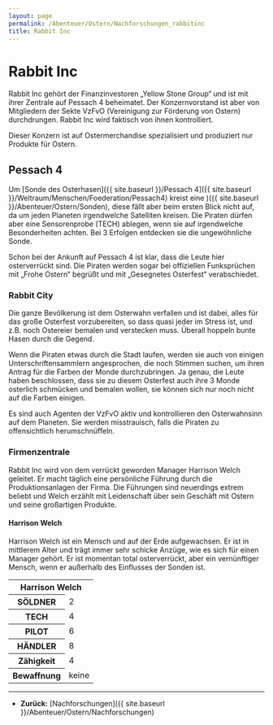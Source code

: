 ```yaml
---
layout: page
permalink: /Abenteuer/Ostern/Nachforschungen_rabbitinc
title: Rabbit Inc
---
```


# Rabbit Inc

Rabbit Inc gehört der Finanzinvestoren &bdquo;Yellow Stone Group&ldquo; und ist mit ihrer Zentrale auf Pessach 4 beheimatet. Der Konzernvorstand ist aber von Mitgliedern der Sekte VzFvO (Vereinigung zur Förderung von Ostern) durchdrungen. Rabbit Inc wird faktisch von ihnen kontrolliert.

Dieser Konzern ist auf Ostermerchandise spezialisiert und produziert nur Produkte für Ostern.

## Pessach 4

Um [Sonde des Osterhasen]({{ site.baseurl }}/Pessach 4]({{ site.baseurl }}/Weltraum/Menschen/Foederation/Pessach4) kreist eine )({{ site.baseurl }}/Abenteuer/Ostern/Sonden), diese fällt aber beim ersten Blick nicht auf, da um jeden Planeten irgendwelche Satelliten kreisen. Die Piraten dürfen aber eine Sensorenprobe (TECH) ablegen, wenn sie auf irgendwelche Besonderheiten achten. Bei 3 Erfolgen entdecken sie die ungewöhnliche Sonde.

Schon bei der Ankunft auf Pessach 4 ist klar, dass die Leute hier osterverrückt sind. Die Piraten werden sogar bei offiziellen Funksprüchen mit &bdquo;Frohe Ostern&ldquo; begrüßt und mit &bdquo;Gesegnetes Osterfest&ldquo; verabschiedet.

### Rabbit City

Die ganze Bevölkerung ist dem Osterwahn verfallen und ist dabei, alles für das große Osterfest vorzubereiten, so dass quasi jeder im Stress ist, und z.B. noch Ostereier bemalen und verstecken muss. Überall hoppeln bunte Hasen durch die Gegend.

Wenn die Piraten etwas durch die Stadt laufen, werden sie auch von einigen Unterschriftensammlern angesprochen, die noch Stimmen suchen, um ihren Antrag für die Farben der Monde durchzubringen. Ja genau, die Leute haben beschlossen, dass sie zu diesem Osterfest auch ihre 3 Monde osterlich schmücken und bemalen wollen, sie können sich nur noch nicht auf die Farben einigen.

Es sind auch Agenten der VzFvO aktiv und kontrollieren den Osterwahnsinn auf dem Planeten. Sie werden misstrauisch, falls die Piraten zu offensichtlich herumschnüffeln.

### Firmenzentrale

Rabbit Inc wird von dem verrückt geworden Manager Harrison Welch geleitet. Er macht täglich eine persönliche Führung durch die Produktionsanlagen der Firma. Die Führungen sind neuerdings extrem beliebt und Welch erzählt mit Leidenschaft über sein Geschäft mit Ostern und seine großartigen Produkte.

#### Harrison Welch

Harrison Welch ist ein Mensch und auf der Erde aufgewachsen. Er ist in mittlerem Alter und trägt immer sehr schicke Anzüge, wie es sich für einen Manager gehört. Er ist momentan total osterverrückt, aber ein vernünftiger Mensch, wenn er außerhalb des Einflusses der Sonden ist.

<table>
<tbody>
<tr><th colspan="2">Harrison Welch</th></tr>
<tr><th>SÖLDNER</th><td>2</td></tr>
<tr><th>TECH</th><td>4</td></tr>
<tr><th>PILOT</th><td>6</td></tr>
<tr><th>HÄNDLER</th><td>8</td></tr>
<tr><th>Zähigkeit</th><td>4</td></tr>
<tr><th>Bewaffnung</th><td>keine</td></tr>
</tbody>
</table>

***
- **Zurück:** [Nachforschungen]({{ site.baseurl }}/Abenteuer/Ostern/Nachforschungen)

